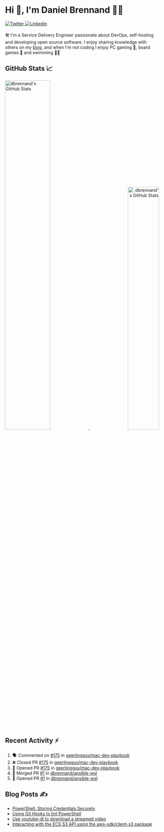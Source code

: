 # Hi 👋, I'm Daniel Brennand 👨‍💻

<a href="https://twitter.com/dbrenuk" target="_blank">
<img src="https://img.shields.io/badge/twitter-%2300acee.svg?&style=for-the-badge&logo=twitter&logoColor=white" alt="Twitter" style="margin-bottom: 5px;" />
</a>
<a href="https://linkedin.com/in/dbrenuk" target="_blank">
<img src="https://img.shields.io/badge/linkedin-%231E77B5.svg?&style=for-the-badge&logo=linkedin&logoColor=white" alt="Linkedin" style="margin-bottom: 5px;" />
</a>

🛠 I'm a Service Delivery Engineer passionate about DevOps, self-hosting and developing open source software. I enjoy sharing knowledge with others on my [blog](https://danielbrennand.com/blog/), and when I'm not coding I enjoy PC gaming 👾, board games 🎲 and swimming 🏊‍♂️

## GitHub Stats 📈

<p>
    <a align="left" href="https://github.com/dbrennand/dbrennand">
        <img alt="dbrennand's GitHub Stats"  width="54%" src="https://github-readme-stats.vercel.app/api?username=dbrennand&show_icons=true&count_private=true&hide_border=true&theme=dark">
    </a>
    <a align="right" href="https://github.com/dbrennand/dbrennand">
        <img alt="dbrennand's GitHub Stats"  width="45%" src="https://github-readme-stats.vercel.app/api/top-langs/?username=dbrennand&hide_border=true&layout=compact&theme=dark">
    </a>
</p>

## Recent Activity ⚡

<!--START_SECTION:activity-->
1. 🗣 Commented on [#175](https://github.com/geerlingguy/mac-dev-playbook/issues/175) in [geerlingguy/mac-dev-playbook](https://github.com/geerlingguy/mac-dev-playbook)
2. ❌ Closed PR [#175](https://github.com/geerlingguy/mac-dev-playbook/pull/175) in [geerlingguy/mac-dev-playbook](https://github.com/geerlingguy/mac-dev-playbook)
3. 💪 Opened PR [#175](https://github.com/geerlingguy/mac-dev-playbook/pull/175) in [geerlingguy/mac-dev-playbook](https://github.com/geerlingguy/mac-dev-playbook)
4. 🎉 Merged PR [#1](https://github.com/dbrennand/ansible-wsl/pull/1) in [dbrennand/ansible-wsl](https://github.com/dbrennand/ansible-wsl)
5. 💪 Opened PR [#1](https://github.com/dbrennand/ansible-wsl/pull/1) in [dbrennand/ansible-wsl](https://github.com/dbrennand/ansible-wsl)
<!--END_SECTION:activity-->

## Blog Posts ✍

<!-- BLOG-POST-LIST:START -->
- [PowerShell: Storing Credentials Securely](https://danielbrennand.com/blog/powershell-storing-credentials/)
- [Using Git Hooks to lint PowerShell](https://danielbrennand.com/blog/git-hook-powershell/)
- [Use youtube-dl to download a streamed video](https://danielbrennand.com/blog/download-streamed-video/)
- [Interacting with the ECS S3 API using the aws-sdk/client-s3 package](https://danielbrennand.com/blog/aws-sdk-s3/)
<!-- BLOG-POST-LIST:END -->
